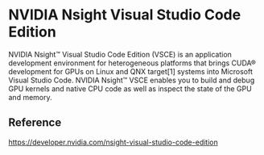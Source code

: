 # NVIDIA Nsight Visual Studio Code Edition

NVIDIA Nsight™ Visual Studio Code Edition (VSCE) is an application development environment for heterogeneous platforms that brings CUDA® development for GPUs on Linux and QNX target[1] systems into Microsoft Visual Studio Code. NVIDIA Nsight™ VSCE enables you to build and debug GPU kernels and native CPU code as well as inspect the state of the GPU and memory.

## Reference 
https://developer.nvidia.com/nsight-visual-studio-code-edition
